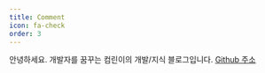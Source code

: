 ```yaml
---
title: Comment
icon: fa-check
order: 3
---
```

안녕하세요. 개발자를 꿈꾸는 컴린이의 개발/지식 블로그입니다.
[Github 주소](https://github.com/kimseongje3111)
